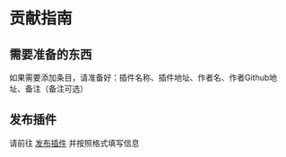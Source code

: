 # 贡献指南

## 需要准备的东西

如果需要添加条目，请准备好：插件名称、插件地址、作者名、作者Github地址、备注（备注可选）

## 发布插件

请前往 [发布插件](https://github.com/pcrbot/HoshinoBot-plugins-index/issues/new?template=publish.md) 并按照格式填写信息
